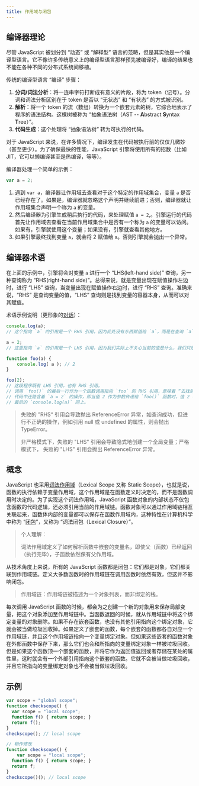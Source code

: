 ```yaml
---
title: 作用域与闭包
---
```


## 编译器理论

尽管 JavaScript 被划分到 “动态” 或 “解释型” 语言的范畴，但是其实他是一个编译型语言。它不像许多传统意义上的编译型语言那样预先被编译好，编译的结果也不能在各种不同的分布式系统间移植。

传统的编译型语言 “编译” 步骤：

1. **分词/词法分析**：将一连串字符打断成有意义的片段，称为 token（记号）。分词和词法分析区别在于 token 是否以 “无状态” 和 “有状态” 的方式被识别。
2. **解析**：将一个 token 的流（数组）转换为一个嵌套元素的树，它综合地表示了程序的语法结构。这棵树被称为 “抽象语法树（AST -- **A**bstract **S**yntax **T**ree）”。
3. **代码生成**：这个处理将 “抽象语法树” 转为可执行的代码。

对于 JavaScript 来说，在许多情况下，编译发生在代码被执行前的仅仅几微妙（甚至更少）。为了确保最快的性能，JavaScript 引擎将使用所有的招数（比如 JIT，它可以懒编译甚至是热编译，等等）。

编译器处理一个简单的示例：

```js
var a = 2;
```

1. 遇到 `var a`，编译器让作用域去查看对于这个特定的作用域集合，变量 `a` 是否已经存在了。如果是，编译器就忽略这个声明并继续前进；否则，编译器就让作用域集合声明一个称为 `a` 的变量。
2. 然后编译器为引擎生成稍后执行的代码，来处理赋值 `a = 2`,。引擎运行的代码首先让作用域去查看在当前作用域集合中是否有一个称为 `a` 的变量可以访问。如果有，引擎就使用这个变量；如果没有，引擎就查看其他地方。
3. 如果引擎最终找到变量 `a`，就会将 2 赋值给 `a`。否则引擎就会抛出一个异常。



## 编译器术语

在上面的示例中，引擎将会对变量 `a` 进行一个 “LHS(left-hand side)” 查询，另一种查询称为 “RHS(right-hand side)”。总得来说，就是变量出现在赋值操作左边时，进行 “LHS” 查询，当变量出现在赋值操作右边时，进行 “RHS” 查询。准确来说，“RHS” 是查询变量的值，“LHS” 查询则是找到变量的容器本身，从而可以对其赋值。

术语示例说明（更形象的[对话](https://github.com/getify/You-Dont-Know-JS/blob/1st-ed/scope%20%26%20closures/ch1.md#enginescope-conversation)）：

```js
console.log(a);
// 这个指向 `a` 的引用是一个 RHS 引用，因为此处没有东西赋值给 `a`，而是在查询 `a` 并取得它的值。

a = 2;
// 这里指向 `a` 的引用是一个 LHS 引用，因为我们实际上不关心当前的值是什么，我们只是想找到这个变量，将它作为 `= 2` 赋值操作的目标。

function foo(a) {
	console.log( a ); // 2
}

foo(2);
// 这段程序既有 LHS 引用，也有 RHS 引用。
// 调用 `foo()` 的最后一行作为一个函数调用指向 `foo` 的 RHS 引用，意味着 “去找到 foo 的值，并把它给我”，另外 `()` 意味着 `foo` 的值应当被执行，所以它最好实际上是一个函数。
// 代码中还隐含着 `a = 2` 的操作，即当值 2 作为参数传递给 `foo()` 函数时，值 2 被赋值给了参数 `a`，此处进行了 LHS 查询。
// 最后的 `console.log(a)` 同上。 
```

> 失败的 ”RHS“ 引用会导致抛出 ReferenceError 异常，如查询成功，但进行不正确的操作，例如引用 null 或 undefined 的属性，则会抛出 TypeError。
>
> 非严格模式下，失败的 "LHS" 引用会导致隐式地创建一个全局变量；严格模式下， 失败的 "LHS" 引用会抛出 ReferenceError 异常。



## 概念

JavaScript 也采用[词法作用域](https://en.wikipedia.org/wiki/Scope_(computer_science)#Lexical_scope_vs._dynamic_scope)（Lexical Scope 又称 Static Scope），也就是说，函数的执行依赖于变量作用域，这个作用域是在函数定义时决定的，而不是函数调用时决定的。为了实现这个词法作用域，JavaScript 函数对象的内部状态不仅包含函数的代码逻辑，还必须引用当前的作用域链。函数对象可以通过作用域链相互关联起来，函数体内部的变量都可以保存在函数作用域内，这种特性在计算机科学中称为 “[闭包](https://en.wikipedia.org/wiki/Closure_(computer_programming))”，又称为 “词法闭包（Lexical Closure）”。

> 个人理解：
>
> 词法作用域定义了如何解析函数中嵌套的变量名，即使父（函数）已经返回（执行完毕），子函数依然保有父作用域。

从技术角度上来说，所有的 JavaScript 函数都是闭包：它们都是对象，它们都关联到作用域链。定义大多数函数时的作用域链在调用函数时依然有效，但这并不影响闭包。

> 作用域链：作用域链被描述为一个对象列表，而非绑定的栈。

每次调用 JavaScript 函数的时候，都会为之创建一个新的对象用来保存局部变量，把这个对象添加至作用域链中。当函数返回的时候，就从作用域链中将这个绑定变量的对象删除。如果不存在嵌套函数，也没有其他引用指向这个绑定对象，它就会被当做垃圾回收掉。如果定义了嵌套的函数，每个嵌套的函数都各自对应一个作用域链，并且这个作用域链指向一个变量绑定对象。但如果这些嵌套的函数对象在外部函数中保存下来，那么它们也会和所指向的变量绑定对象一样被垃圾回收。但是如果这个函数顶一个嵌套的函数，并将它作为返回值返回或者存储在某处的属性里，这时就会有一个外部引用指向这个嵌套的函数。它就不会被当做垃圾回收，并且它所指向的变量绑定对象也不会被当做垃圾回收。



## 示例

```js
var scope = "global scope";
function checkscope() {
  var scope = "local scope";
  function f() { return scope; }
  return f();
}
checkscope(); // local scope

// 稍作修改
function checkscope() {
	var scope = "local scope";
  function f() { return scope; }
  return f;
}
checkscope()(); // local scope
```

